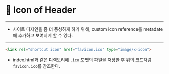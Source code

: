 # 🎈 Icon of Header

---
- 사이트 디자인을 좀 더 풍성하게 하기 위해, custom icon reference를 metadate에 추가하고 보여지게 할 수 있다.
---

```html
<link rel="shortcut icon" href="favicon.ico" type="image/x-icon">
```
- index.html과 같은 디렉토리에 `.ico` 포멧의 파일을 저장한 후 위의 코드처럼 `favicon.ico`를 참조한다.


